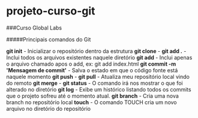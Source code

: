 # projeto-curso-git
###Curso Global Labs

#####Principais comandos do Git

__git init__ - Inicializar o repositório dentro da estrutura  __git clone__ -  __git add .__ - Inclui todos os arquivos existentes naquele diretório  __git add__ - Inclui apenas o arquivo chamado apos o add, ex: git add index.html  __git commit -m 'Mensagem de commit'__ - Salva o estado em que o código fonte está naquele momento  __git push__ -   __git pull__ - Atualiza meu repositório local vindo do remoto  __git merge__ -  __git status__ - O comando irá nos mostrar o que foi alterado no diretório  __git log__ - Exibe um histórico listando todos os commits que o projeto sofreu até o momento atual.  __git branch__ - Cria uma nova branch no repositório local  __touch__ - O comando TOUCH cria um novo arquivo no diretório do repositório